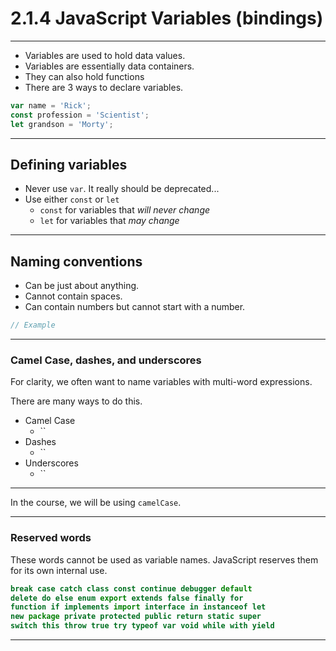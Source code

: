 # 2.1.4 JavaScript Variables (bindings)

---

- Variables are used to hold data values.
- Variables are essentially data containers.
- They can also hold functions
- There are 3 ways to declare variables.

```js
var name = 'Rick';
const profession = 'Scientist';
let grandson = 'Morty';
```

---
## Defining variables

- Never use `var`. It really should be deprecated...
- Use either `const` or `let`
    - `const` for variables that _will never change_
    - `let` for variables that _may change_

---

## Naming conventions

- Can be just about anything.
- Cannot contain spaces.
- Can contain numbers but cannot start with a number.

```js
// Example

```

---

### Camel Case, dashes, and underscores

For clarity, we often want to name variables with multi-word expressions.

There are many ways to do this.

- Camel Case
    - ``
- Dashes
    - ``
- Underscores
    - ``

---

In the course, we will be using `camelCase`.

---

### Reserved words

These words cannot be used as variable names. JavaScript reserves them for its own internal use.

```js
break case catch class const continue debugger default
delete do else enum export extends false finally for
function if implements import interface in instanceof let
new package private protected public return static super
switch this throw true try typeof var void while with yield
```

---